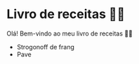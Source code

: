# Livro de receitas :woman_cook:

Olá! Bem-vindo ao meu livro de receitas :woman_cook:

- Strogonoff de frang
- Pave
